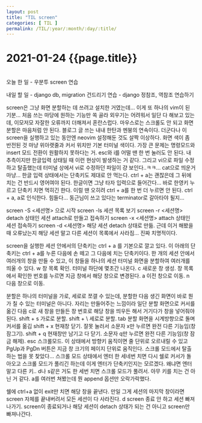 ```yaml
---
layout: post
title: "TIL screen"
categories: [ TIL ]
permalink: /TIL/:year/:month/:day/:title/
---
```


# 2021-01-24 {{page.title}}
&nbsp;  
오늘 한 일
    - 우분투 screen 연습

내일 할 일
    - django db, migration 건드리기 연습
    - django 정참조, 역참조 연습하기

screen은 그냥 화면 분할하는 데 쓰려고 설치한 거였는데... 이게 또 하나의 vim이 된 기분...
처음 쓰는 마당에 원하는 기능만 쏙 골라 외우기는 어려워서 일단 다 해보고 있는데, 이모저모 자잘한 오류까지 더해져서 혼란스럽다. 마우스로는 스크롤도 안 되고 화면 분할은 마음처럼 안 된다. 블로그 글 쓰는 내내 한탄과 멘붕의 연속이다.
더군다나 이 screen을 실행하고 있는 동안엔 neovim 설정해둔 것도 살짝 이상하다. 화면 색이 좀 반전된 것 마냥 위아랫줄과 커서 위치만 기본 터미널 색이다. 가장 큰 문제는 명령모드와 insert 모드 전환이 원활하지 못하다는 거. esc와 i를 어떨 땐 한 번 눌러도 안 된다. 내 추측이지만 한글입력 상태일 때 이런 현상이 발생하는 거 같다. 그리고 vi으로 파일 수정하고 탈출했는데 터미널 상에서 vi로 수정하던 파일이 걍 보인다..ㅋㅋ... cat으로 띄운거마냥... 
한글 입력 상태에서는 단축키도 제대로 안 먹는다. ctrl + a는 괜찮은데 그 뒤에 치는 건 반드시 영어여야 된다. 한글이면 그냥 타자 입력으로 들어간다... 바로 한영키 누르고 단축키 치면 먹히긴 한다. 이럴 땐 오히려 ctrl + a를 한 번 더 누르면 안 된다. ctrl + a, a로 인식한다. 
힘들다... 동근님이 쓰고 있다는 terminator로 갈아타야 될지...

screen -S <세션명> 으로 시작
screen -ls 세션 목록 보기
screen -r <세션명> detach 상태인 세션 attach로 만들고 접속하기
screen -x <세션명> attach 상태인 세션 접속하기
screen -d <세션명> 해당 세션 detach 상태로 만듦. 근데 이거 해봤을 때 오류났는지 해당 세션 말고 다른 세션이 목록에서 사라짐... 진짜 치명적이다.

screen을 실행한 세션 안에서의 단축키는 ctrl + a 를 기본으로 깔고 있다. 이 아래의 단축키는 ctrl + a를 누른 다음에 손 떼고 그 다음에 치는 단축키이다.
한 개의 세션 안에서 여러개의 창을 만들 수 있고, 이 창들을 하나의 세션 터미널 화면을 분할하여 여러개를 띄울 수 있다.
w 창 목록 확인. 터미널 하단에 몇초간 나온다.
c 새로운 창 생성.
창 목록에서 확인한 번호를 누르면 지금 창에서 해당 창으로 변경된다.
a 이전 창으로 이동.
n 다음 창으로 이동.

분할은 하나의 터미널을 가로, 세로로 쪼갤 수 있는데, 분할한 다음 생긴 화면이 바로 뭔가 칠 수 있는 터미널은 아니다. 자리는 만들어주는 느낌이라 일단 분할 화면으로 커서를 옮긴 다음 c로 새 창을 만들든 창 번호로 해당 창을 띄우든 해서 거기다가 창을 넣어줘야 된다.
shift + s 가로로 분할.
shift + \ 세로로 분할.
tab 분할 화면을 시계방향으로 돌며 커서를 옮김
shift + x 현재창 닫기. 잘못 눌러서 소문자 x만 누르면 완전 다른 기능임(창 잠그기).
shift + q 현재창만 남기고 다 닫기. 소문자 q만 누르면 완전 다른 기능임(창 잠금 해제).
esc 스크롤모드. 이 상태에서 방향키 움직이면 줄 단위로 오르내릴 수 있고 PgUp과 PgDn 버튼은 지금 창 크기의 페이지 단위로 움직인다.
스크롤 모드에서 탈출하는 법을 못 찾았다... 스크롤 모드 상태에서 엔터 한 세네번 치면 다시 쉘로 커서가 돌아오고 스크롤 모드가 풀리긴 하는데 이게 엔터가 단축키인지는 모르겠다. 왜냐면 엔터 말고 다른 키.. d나 s같은 거도 한 세번 치면 스크롤 모드가 풀려서. 아무 키를 치는 건 아닌 거 같다. a를 여러번 쳐봤는데 뭔 append 옵션만 오락가락했다.

쉘에 ctrl+a 없이  exit만 치면 해당 창을 끝낸다. 만일 그게 세션의 마지막 창이라면 screen 자체를 끝내버려서 모든 세션이 다 사라진다.
d screen 종료 안 하고 세션 빠져나가기. screen이 종료되거나 해당 세션이 detach 상태가 되는 건 아니고 screen만 빠져나간다.
